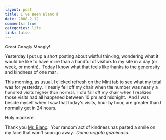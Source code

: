 ```yaml
--- 
layout: post
title: I've Been Blanc'd
date: 2008-2-12
comments: true
categories: life
link: false
---
```

Great Googly Moogly!

Yesterday I put up a short posting about wistful thinking, wondering what it would be like to have more than a handful of visitors to my site in a day (or week, or month).  Today I know what that feels like thanks to the generosity and kindness of one man.

This morning, as usual, I clicked refresh on the Mint tab to see what my total was for yesterday.  I nearly fell off my chair when the number was nearly a hundred visits higher than normal.  I <em>did </em>fall off my chair when I realized those visits had all happened between 10 pm and midnight.  And I was beside myself when I saw that today's visits, hour by hour, are greater than I normally get in 24 hours.

Holy mackerel.

Thank you <a href="http://shawnblanc.net" title="Shawn Blanc">Mr. Blanc</a>.  Your random act of kindness has pasted a smile on my face that won't soon go away.  <em>Domo arigato gozaimasu. </em>
